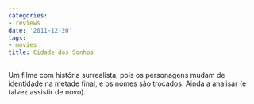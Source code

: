 ```yaml
---
categories:
- reviews
date: '2011-12-20'
tags:
- movies
title: Cidade dos Sonhos
---
```


Um filme com história surrealista, pois os personagens mudam de identidade na metade final, e os nomes são trocados. Ainda a analisar (e talvez assistir de novo).